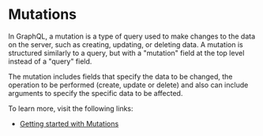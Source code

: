 # Mutations

In GraphQL, a mutation is a type of query used to make changes to the data on the server, such as creating, updating, or deleting data. A mutation is structured similarly to a query, but with a "mutation" field at the top level instead of a "query" field.

The mutation includes fields that specify the data to be changed, the operation to be performed (create, update or delete) and also can include arguments to specify the specific data to be affected.

To learn more, visit the following links:

- [Getting started with Mutations](https://graphql.org/learn/queries/#mutations)